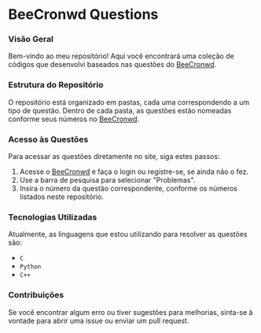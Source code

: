 # BeeCronwd Questions

### Visão Geral

Bem-vindo ao meu repositório! Aqui você encontrará uma coleção de códigos que desenvolvi baseados nas questões do [BeeCronwd](https://www.beecrowd.com.br).

### Estrutura do Repositório

O repositório está organizado em pastas, cada uma correspondendo a um tipo de questão. Dentro de cada pasta, as questões estão nomeadas conforme seus números no [BeeCronwd](https://www.beecrowd.com.br).

### Acesso às Questões

Para acessar as questões diretamente no site, siga estes passos:

1. Acesse o [BeeCronwd](https://www.beecrowd.com.br) e faça o login ou registre-se, se ainda não o fez.
2. Use a barra de pesquisa para selecionar "Problemas".
3. Insira o número da questão correspondente, conforme os números listados neste repositório.

### Tecnologias Utilizadas

Atualmente, as linguagens que estou utilizando para resolver as questões são:

- `C`
- `Python`
- `C++`

### Contribuições

Se você encontrar algum erro ou tiver sugestões para melhorias, sinta-se à vontade para abrir uma issue ou enviar um pull request.